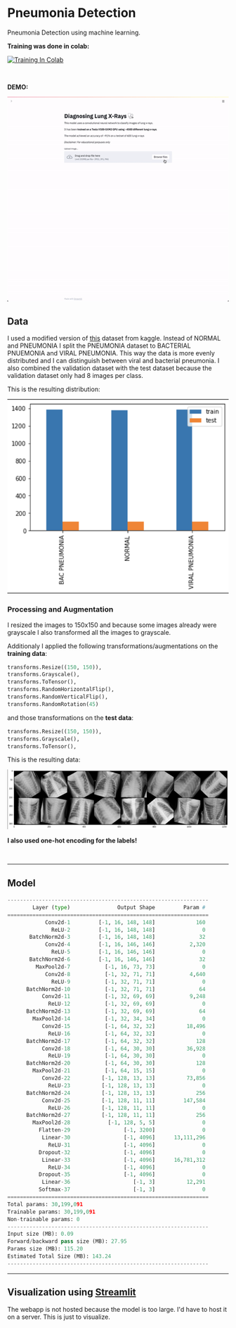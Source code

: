 # Pneumonia Detection
Pneumonia Detection using machine learning.

**Training was done in colab:**

[![Training In Colab](https://colab.research.google.com/assets/colab-badge.svg)](https://colab.research.google.com/drive/1uJn7TpIHWkjiDGX6r8rlgm32jhzYhcLi?usp=sharing)

<br>

**DEMO:**

![gif](https://github.com/wilhelmberghammer/pneumonia_detection/blob/main/resources/web.gif?raw=true)


## Data
I used a modified version of [this](https://www.kaggle.com/paultimothymooney/chest-xray-pneumonia) dataset from kaggle. Instead of NORMAL and PNEUMONIA I split the PNEUMONIA dataset to BACTERIAL PNUEMONIA and VIRAL PNEUMONIA. This way the data is more evenly distributed and I can distinguish between viral and bacterial pneumonia. I also combined the validation dataset with the test dataset because the validation dataset only had 8 images per class.

This is the resulting distribution:

![data distribution](https://github.com/wilhelmberghammer/pneumonia_detection/blob/main/resources/labels.png?raw=true)


### **Processing and Augmentation**
I resized the images to 150x150 and because some images already were grayscale I also transformed all the images to grayscale.

Additionaly I applied the following transformations/augmentations on the **training data**:
```python
transforms.Resize((150, 150)),
transforms.Grayscale(),
transforms.ToTensor(),
transforms.RandomHorizontalFlip(),
transforms.RandomVerticalFlip(),
transforms.RandomRotation(45)
```

and those transformations on the **test data**:
```python
transforms.Resize((150, 150)),
transforms.Grayscale(),
transforms.ToTensor(),
```


This is the resulting data:

![sample images](https://github.com/wilhelmberghammer/pneumonia_detection/blob/main/resources/x_rays.png?raw=true)


**I also used one-hot encoding for the labels!**


<br>

---
## Model

```python
----------------------------------------------------------------
        Layer (type)               Output Shape         Param #
================================================================
            Conv2d-1         [-1, 16, 148, 148]             160
              ReLU-2         [-1, 16, 148, 148]               0
       BatchNorm2d-3         [-1, 16, 148, 148]              32
            Conv2d-4         [-1, 16, 146, 146]           2,320
              ReLU-5         [-1, 16, 146, 146]               0
       BatchNorm2d-6         [-1, 16, 146, 146]              32
         MaxPool2d-7           [-1, 16, 73, 73]               0
            Conv2d-8           [-1, 32, 71, 71]           4,640
              ReLU-9           [-1, 32, 71, 71]               0
      BatchNorm2d-10           [-1, 32, 71, 71]              64
           Conv2d-11           [-1, 32, 69, 69]           9,248
             ReLU-12           [-1, 32, 69, 69]               0
      BatchNorm2d-13           [-1, 32, 69, 69]              64
        MaxPool2d-14           [-1, 32, 34, 34]               0
           Conv2d-15           [-1, 64, 32, 32]          18,496
             ReLU-16           [-1, 64, 32, 32]               0
      BatchNorm2d-17           [-1, 64, 32, 32]             128
           Conv2d-18           [-1, 64, 30, 30]          36,928
             ReLU-19           [-1, 64, 30, 30]               0
      BatchNorm2d-20           [-1, 64, 30, 30]             128
        MaxPool2d-21           [-1, 64, 15, 15]               0
           Conv2d-22          [-1, 128, 13, 13]          73,856
             ReLU-23          [-1, 128, 13, 13]               0
      BatchNorm2d-24          [-1, 128, 13, 13]             256
           Conv2d-25          [-1, 128, 11, 11]         147,584
             ReLU-26          [-1, 128, 11, 11]               0
      BatchNorm2d-27          [-1, 128, 11, 11]             256
        MaxPool2d-28            [-1, 128, 5, 5]               0
          Flatten-29                 [-1, 3200]               0
           Linear-30                 [-1, 4096]      13,111,296
             ReLU-31                 [-1, 4096]               0
          Dropout-32                 [-1, 4096]               0
           Linear-33                 [-1, 4096]      16,781,312
             ReLU-34                 [-1, 4096]               0
          Dropout-35                 [-1, 4096]               0
           Linear-36                    [-1, 3]          12,291
          Softmax-37                    [-1, 3]               0
================================================================
Total params: 30,199,091
Trainable params: 30,199,091
Non-trainable params: 0
----------------------------------------------------------------
Input size (MB): 0.09
Forward/backward pass size (MB): 27.95
Params size (MB): 115.20
Estimated Total Size (MB): 143.24
----------------------------------------------------------------
```


---
## Visualization using [Streamlit](https://www.streamlit.io/)
The webapp is not hosted because the model is too large. I'd have to host it on a server. This is just to visualize.